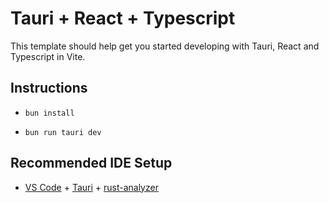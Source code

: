 # Tauri + React + Typescript

This template should help get you started developing with Tauri, React and Typescript in Vite.

## Instructions

- `bun install`

- `bun run tauri dev`

## Recommended IDE Setup

- [VS Code](https://code.visualstudio.com/) + [Tauri](https://marketplace.visualstudio.com/items?itemName=tauri-apps.tauri-vscode) + [rust-analyzer](https://marketplace.visualstudio.com/items?itemName=rust-lang.rust-analyzer)
